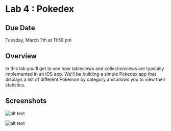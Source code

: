 # Lab 4 : Pokedex #


## Due Date ##
Tuesday, March 7th at 11:59 pm

## Overview ##

In this lab you'll get to see how tableviews and collectionviews are typically implemented in an iOS app. We'll be building a simple Pokedex app that displays a list of different Pokemon by category and allows you to view their statistics.

## Screenshots ##

![alt text](/README-images/pokedex-1.jpg)

![alt text](/README-images/pokedex-2.jpg)
